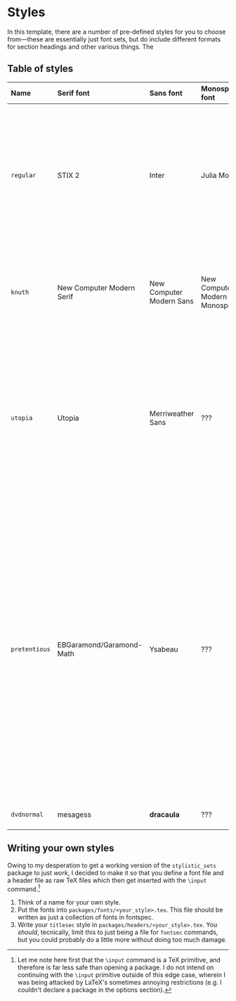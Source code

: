 # Styles
In this template, there are a number of pre-defined styles for you to choose
from—these are essentially just font sets, but do include different formats for
section headings and other various things. The 



## Table of styles
| **Name** | **Serif font** | **Sans font** | **Monospaced font** | **mood** | **Description** |
|:---------|:---------------|:--------------|:--------------------|:---------|:----------------|
| `regular` | STIX 2 | Inter | Julia Mono | standard | Workhorse styleset. I think it blends a fair amount of things together while not be too terribly boring; it's modern, and can say a lot, but is not intrusive. |
| `knuth` | New Computer Modern Serif | New  Computer Modern Sans  | New Computer Modern Monospace | learneded | Use this if you want that nice default LaTeX look—I did my best to give this some of my own flair. |
| `utopia` | Utopia | Merriweather Sans | ??? | alright |  Sometimes, you need something different—I get that. This styleset is for those times when you need something a bit different—your white pizza after a few rounds of pepperoni. |
| `pretentious` | EBGaramond/Garamond-Math | Ysabeau | ??? | something like old books | What, you think you're better than me? Ok, ok, you're not actually pretentious for using this styleset, but keep in mind that humanist fonts are not for the feint of heart—while Computer Modern has a lot of power over people that browse the `arXiv` and know what a TeX is, humanist fonts, like these ones, can easily sway the general public. |
| `dvdnormal` | mesagess | **dracaula** | ??? | my name is dvd normal | 10m ago |


## Writing your own styles
Owing to my desperation to get a working version of the `stylistic_sets` package
to just *work*, I decided to make it so that you define a font file and a header
file as raw TeX files which then get inserted with the `\input` command.[^input]

1. Think of a name for your own style.
2. Put the fonts into `packages/fonts/<your_style>.tex`. This file should be
   written as just a collection of fonts in fontspec.
3. Write your `titlesec` style in `packages/headers/<your_style>.tex`. You
   *should*, tecnically, limit this to just being a file for `fontsec`
   commands, but you could probably do a little more without doing too much
   damage.




[^input]: Let me note here first that the `\input` command is a TeX primitive,
and therefore is far less safe than opening a package. I do not intend on
continuing with the `\input` primitive outside of this edge case, wherein I was
being attacked by LaTeX's sometimes annoying restrictions (e.g. I couldn't
declare a package in the options section).
